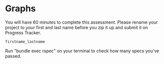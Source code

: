 # Graphs

You will have 60 minutes to complete this assessment. Please rename your project to *your* first and last name before you zip it up and submit it on Progress Tracker. 

`firstname_lastname`

Run "bundle exec rspec" on your terminal to check how many specs you've passed.